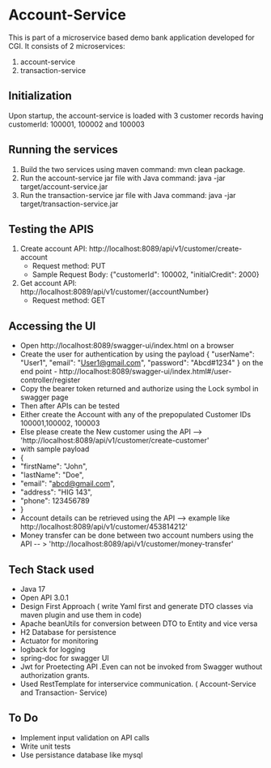 # Account-Service
This is part of a microservice based demo bank application developed for CGI. It consists of 2 microservices:
1. account-service
2. transaction-service

## Initialization
Upon startup, the account-service is loaded with 3 customer records having customerId: 100001, 100002 and 100003


## Running the services
1. Build the two services using maven command: mvn clean package.
2. Run the account-service jar file with Java command: java -jar target/account-service.jar
3. Run the transaction-service jar file with Java command: java -jar target/transaction-service.jar

## Testing the APIS
1. Create account API: http://localhost:8089/api/v1/customer/create-account
    - Request method: PUT
    - Sample Request Body: {"customerId": 100002, "initialCredit": 2000}
2. Get account API: http://localhost:8089/api/v1/customer/{accountNumber}
    -   Request method: GET
   
## Accessing the UI
-  Open http://localhost:8089/swagger-ui/index.html on a browser
-  Create the user for authentication by using the payload
  {
  "userName": "User1",
  "email": "User1@gmail.com",
  "password": "Abcd#1234"
 } on the end point - http://localhost:8089/swagger-ui/index.html#/user-controller/register
- Copy the bearer token returned and authorize using the Lock symbol in swagger page
- Then after APIs can be tested
- Either create the Account with any of the prepopulated Customer IDs 100001,100002, 100003
- Else  please create the New customer using the API --> 'http://localhost:8089/api/v1/customer/create-customer'
-  with sample payload
-  {
-    "firstName": "John",
-    "lastName": "Doe",
-    "email": "abcd@gmail.com",
-    "address": "HIG 143",
-    "phone": 123456789
- }
-  Account details can be retrieved using the API --> example like http://localhost:8089/api/v1/customer/453814212'
-  Money transfer can be done between two account numbers using the API -- > 'http://localhost:8089/api/v1/customer/money-transfer' 
## Tech Stack used
-  Java 17
-  Open API 3.0.1
-  Design First Approach ( write Yaml first and generate DTO classes via maven plugin and use them in code)
-  Apache beanUtils for conversion between DTO to Entity and vice versa
-  H2 Database for persistence
-  Actuator for monitoring
-  logback for logging
-  spring-doc for swagger UI
-  Jwt for Proetecting API .Even can not be invoked from Swagger wuthout authorization grants.
-  Used RestTemplate for interservice communication. ( Account-Service and Transaction- Service)

## To Do
-  Implement input validation on API calls
-  Write unit tests
-  Use persistance database like mysql 
